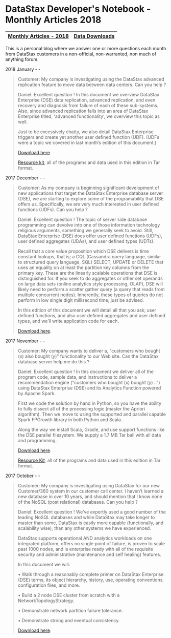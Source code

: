 DataStax Developer's Notebook - Monthly Articles 2018
===================

| **[Monthly Articles - 2018](https://github.com/farrell0/DataStax-Developers-Notebook/blob/master/README.md)**| **[Data Downloads](https://github.com/farrell0/DataStax-Developers-Notebook/blob/master/data_download/README.md)** |
|-------------------------|--------------------------|

This is a personal blog where we answer one or more questions each month from DataStax customers in a non-official, non-warranted, non much of anything forum. 

2018 January - -

>Customer: My company is investigating using the DataStax advanced replication feature to 
>move data between data centers. Can you help ?
>
>Daniel:
>Excellent question ! In this document we overview DataStax Enterprise (DSE) data replication, 
>advanced replication, and even recovery and diagnosis from failure of each of these sub-systems. 
>Also, since advanced replication falls into an area of DataStax Enterprise titled, ‘advanced 
>functionality’, we overview this topic as well.
>
>Just to be excessively chatty, we also detail DataStax Enterprise triggers and create yet 
>another user defined function (UDF). (UDFs were a topic we covered in last month’s edition of 
>this document.)
>
>[Download here](https://github.com/farrell0/DataStax-Developers-Notebook/blob/master/DDN_2018_13_AdvRep.pdf).
>
>[Resource kit](https://github.com/farrell0/DataStax-Developers-Notebook/blob/master/DDN_2018_13_AdvRep.tar),
>all of the programs and data used in this edition in Tar format.
>

2017 December - - 

>Customer: As my company is beginning significant development of new applications that target 
>the DataStax Enterprise database server (DSE), we are starting to explore some of the 
>programability that DSE offers us. Specifically, we are very much interested in user defined 
>functions (UDFs). Can you help ?
>
>Daniel:
>Excellent question ! The topic of server side database programming can devolve into one of 
>those information technology religious arguments, something we generally seek to avoid. Still, 
>DataStax Enterprise (DSE) does offer user defined functions (UDFs), user defined aggregates 
>(UDAs), and user defined types (UDTs).
>
>Recall that a core value proposition which DSE delivers is time constant lookups, that is; 
>a CQL (Cassandra query language, similar to structured query language, SQL) SELECT, UPDATE 
>or DELETE that uses an equality on at least the partition key columns from the primary key. 
>These are the linearly scalable operations that DSE is distinguished for. If you seek to do 
>aggregates or other set operands on large data sets (online analytics style processing, OLAP), 
>DSE will likely need to perform a scatter gather query (a query that reads from multiple 
>concurrent nodes). Inherently, these types of queries do not perform in low single digit 
>millisecond time; just be advised.
>
>In this edition of this document we will detail all that you ask; user defined functions, 
>and also user defined aggregates and user defined types, and we’ll write application code 
>for each.
>
>[Download here](https://github.com/farrell0/DataStax-Developers-Notebook/blob/master/DDN_2017_12_UDFs.pdf).
>

2017 November - -

>Customer:
>My company wants to deliver a, "customers who bought (x) also bought (y)" functionality to our
>Web site. Can the DataStax database server help me do this ?
>
>Daniel:
>Excellent question ! In this document we deliver all of the program code, sample data, and
>instructions to deliver a recommendation engine ("customers who bought (x) bought (y) ..")
>using DataStax Enterprise (DSE) and its Analytics Function powered by Apache Spark.
>
>First we code the solution by hand in Python, so you have the ability to fully dissect all
>of the processing logic (master the Apriori algorithm). Then we move to using the supported
>and parallel capable Spark FPGrowth library in both Python and Scala.
>
>Along the way we install Scala, Gradle, and use support functions like the DSE parallel
>filesystem. We supply a 1.7 MB Tar ball with all data and programming.
>
>[Download here](https://github.com/farrell0/DataStax-Developers-Notebook/blob/master/DDN_2017_11_Apriori.pdf).
>
>[Resource Kit](https://github.com/farrell0/DataStax-Developers-Notebook/blob/master/DDN_2017_11_Apriori.tar),
>all of the programs and data used in this edition in Tar format.
>

2017 October - -

>Customer:
>My company is investigating using DataStax for our new Customer/360 system in our customer call 
>center. I haven’t learned a new database in over 10 years, and should mention that I know none 
>of the NoSQL (post relational) databases. Can you help ?
>
>Daniel:
>Excellent question ! We’ve expertly used a good number of the leading NoSQL databases and while 
>DataStax may take longer to master than some, DataStax is easily more capable (functionally, and 
>scalability wise), than any other systems we have experienced.
>
>DataStax supports operational AND analytics workloads on one integrated platform, offers no single 
>point of failure, is proven to scale past 1000 nodes, and is enterprise ready with all of the requisite 
>security and administrative (maintenance and self healing) features.
>
>In this document we will:
>
>• Walk through a reasonably complete primer on DataStax Enterprise (DSE) terms, its object hierarchy, history, use, operating conventions, configuration files, and more.
>
>• Build a 2 node DSE cluster from scratch with a NetworkTopologyStrategy. 
>
>• Demonstrate network partition failure tolerance.
>
>• Demonstrate strong and eventual consistency.
>
>[Download here](https://github.com/farrell0/DataStax-Developers-Notebook/blob/master/DDN_2017_10_DsePrimer.pdf).
>


